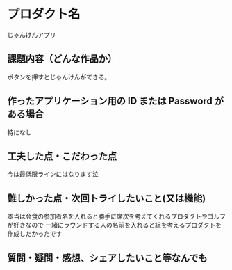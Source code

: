 # プロダクト名

じゃんけんアプリ

## 課題内容（どんな作品か）

ボタンを押すとじゃんけんができる。

## 作ったアプリケーション用の ID または Password がある場合
特になし

## 工夫した点・こだわった点

今は最低限ラインにはなります泣

## 難しかった点・次回トライしたいこと(又は機能)

本当は会食の参加者名を入れると勝手に席次を考えてくれるプロダクトやゴルフが好きなので
一緒にラウンドする人の名前を入れると組を考えるプロダクトを作成したかったです

## 質問・疑問・感想、シェアしたいこと等なんでも

